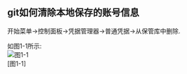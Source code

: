git如何清除本地保存的账号信息
---

开始菜单->控制面板->凭据管理器->普通凭据->从保管库中删除.

如图1-1所示:   
![图1-1](../../img/git/basic/1-1.png)   
[图1-1]